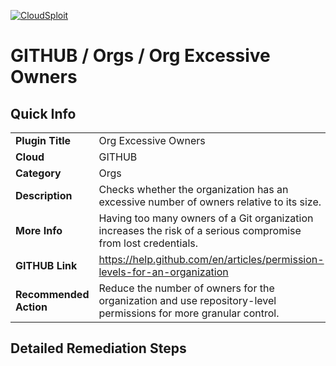 [![CloudSploit](https://cloudsploit.com/img/logo-new-big-text-100.png "CloudSploit")](https://cloudsploit.com)

# GITHUB / Orgs / Org Excessive Owners

## Quick Info

| | |
|-|-|
| **Plugin Title** | Org Excessive Owners |
| **Cloud** | GITHUB |
| **Category** | Orgs |
| **Description** | Checks whether the organization has an excessive number of owners relative to its size. |
| **More Info** | Having too many owners of a Git organization increases the risk of a serious compromise from lost credentials. |
| **GITHUB Link** | https://help.github.com/en/articles/permission-levels-for-an-organization |
| **Recommended Action** | Reduce the number of owners for the organization and use repository-level permissions for more granular control. |

## Detailed Remediation Steps

